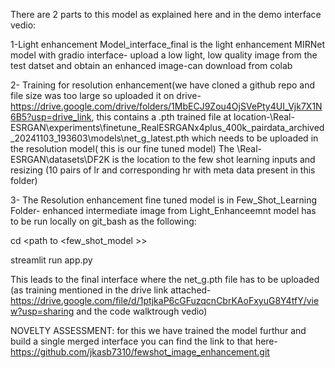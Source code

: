 There are 2 parts to this model as explained here and in the demo interface vedio:

1-Light enhancement Model_interface_final is the light enhancement MIRNet model with gradio interface- upload a low light, low quality image from the test datset and obtain an enhanced image-can download from colab

2- Training for resolution enhancement(we have cloned a github repo and file size was too large so uploaded it on drive- https://drive.google.com/drive/folders/1MbECJ9Zou4OjSVePty4UI_Vjk7X1N6B5?usp=drive_link, this contains a .pth trained file at location-\Real-ESRGAN\experiments\finetune_RealESRGANx4plus_400k_pairdata_archived_20241103_193603\models\net_g_latest.pth which needs to be uploaded in the resolution model( this is our fine tuned model)
The \Real-ESRGAN\datasets\DF2K is the location to the few shot learning inputs and resizing (10 pairs of lr and corresponding hr with meta data present in this folder)

3- The Resolution enhancement fine tuned model is in Few_Shot_Learning Folder- enhanced intermediate image from Light_Enhanceemnt model has to be run locally on git_bash as the following:

cd  <path to <few_shot_model >>

streamlit run app.py

This leads to the final interface where the net_g.pth file has to be uploaded (as training mentioned in the drive link attached-https://drive.google.com/file/d/1ptjkaP6cGFuzqcnCbrKAoFxyuG8Y4tfY/view?usp=sharing and the code walktrough vedio)

NOVELTY ASSESSMENT: for this we have trained the model furthur and build a single merged interface you can find the link to that here- https://github.com/jkasb7310/fewshot_image_enhancement.git
